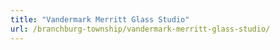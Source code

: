 ```yaml
---
title: "Vandermark Merritt Glass Studio"
url: /branchburg-township/vandermark-merritt-glass-studio/
---
```

